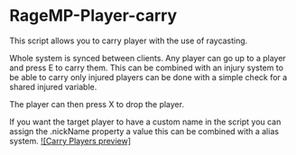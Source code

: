 # RageMP-Player-carry
This script allows you to carry player with the use of raycasting. 

Whole system is synced between clients. Any player can go up to a player and press E to carry them. This can be combined with an injury system to be able to carry only injured players can be done with a simple check for a shared injured variable. 

The player can then press X to drop the player. 

If you want the target player to have a custom name in the script you can assign the .nickName property a value this can be combined with a alias system. 
[![Carry Players preview]]([https://www.youtube.com/watch?v=ek1j272iAmc](https://www.youtube.com/watch?v=xIwX3z0liek))


